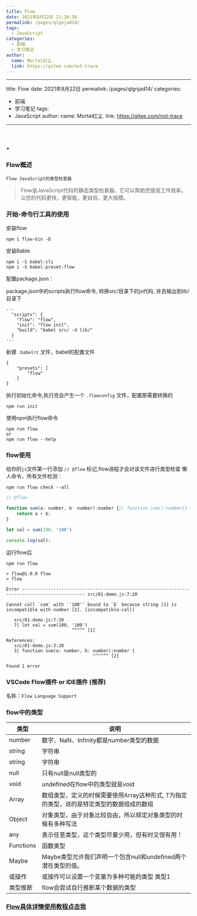 ```yaml
---
title: Flow
date: 2021年8月22日 21:28:38
permalink: /pages/qlgnjad14/
tags:
  - JavaScript
categories:
  - 前端
  - 学习笔记
author:
  name: Mortal红尘.
  link: https://gitee.com/not-trace
---
```

---
title: Flow
date: 2021年8月22日
permalink: /pages/qlgnjad14/
categories:
  - 前端
  - 学习笔记
tags:
  - JavaScript
  author:
    name: Mortal红尘.
    link: https://gitee.com/not-trace
---
# .
### Flow概述
	Flow JavaScript的类型检查器

> Flow是JavaScript代码的静态类型检查器。它可以帮助您提高工作效率。让您的代码更快，更智能，更自信，更大规模。

### 开始-命令行工具的使用

安装flow

```shell
npm i flow-bin -D
```

安装Bable

```shell
npm i -S babel-cli
npm i -S babel-preset-flow
```

配置package.json：

package.json中的scripts执行flow命令, 转换src/目录下的js代码, 并且输出到lib/目录下

```
···
  "scripts": {
    "flow": "flow",
    "init": "flow init",
    "build": "babel src/ -d lib/"
  }
···
```

新建 `.babelrc` 文件，babel的配置文件

```
{
    "presets": [
        "flow"
    ]
}
```

执行初始化命令,执行完会产生一个  `.flowconfig` 文件，配置那需要转换的

```shell
npm run init
```

使用npm执行flow命令

```shell
npm run flow
or
npm run flow --help
```

### flow使用

给你的`js`文件第一行添加 `// @flow` 标记,flow进程才会对该文件进行类型检查
懒人命令，所有文件检测：

```shell
npm run flow check --all
```

```javascript
// @flow

function sum(a: number, b: number):number {// function sum():number{} 返回number类型的值
    return a + b;
}

let val = sum(100, '100')

console.log(val);
```

运行flow后

```shell
npm run flow        

> flow@1.0.0 flow
> flow

Error ---------------------------------------------------------------------------------------------- src/01-demo.js:7:20

Cannot call `sum` with `'100'` bound to `b` because string [1] is incompatible with number [2]. [incompatible-call]

   src/01-demo.js:7:20
   7| let val = sum(100, '100')
                         ^^^^^ [1]

References:
   src/01-demo.js:3:28
   3| function sum(a: number, b: number):number {
                                 ^^^^^^ [2]

Found 1 error
```

### VSCode Flow插件 or IDE插件  (推荐)

名称：`Flow Language Support`

### flow中的类型

| 类型      | 说明                                                         |
| --------- | ------------------------------------------------------------ |
| number    | 数字、NaN、Infinity都是number类型的数据                      |
| string    | 字符串                                                       |
| string    | 字符串                                                       |
| null      | 只有null是null类型的                                         |
| void      | undefined在flow中的类型就是void                              |
| Array     | 数组类型，定义的时候需要使用Array这种形式, T为指定的类型，说的是特定类型的数据组成的数组 |
| Object    | 对象类型，由于对象比较自由，所以规定对象类型的时候有多种写法 |
| any       | 表示任意类型，这个类型尽量少用，但有时又很有用！             |
| Functions | 函数类型                                                     |
| Maybe     | Maybe类型允许我们声明一个包含null和undefined两个潜在类型的值。 |
| 或操作    | 或操作可以设置一个变量为多种可能的类型 类型1                 |
| 类型推断  | flow会尝试自行推断某个数据的类型                             |

### [Flow具体详情使用教程点击我](https://www.bilibili.com/video/BV1784y1c7V9?p=7)

